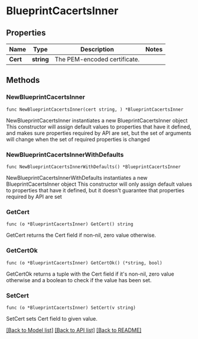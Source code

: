 # BlueprintCacertsInner

## Properties

Name | Type | Description | Notes
------------ | ------------- | ------------- | -------------
**Cert** | **string** | The PEM-encoded certificate. | 

## Methods

### NewBlueprintCacertsInner

`func NewBlueprintCacertsInner(cert string, ) *BlueprintCacertsInner`

NewBlueprintCacertsInner instantiates a new BlueprintCacertsInner object
This constructor will assign default values to properties that have it defined,
and makes sure properties required by API are set, but the set of arguments
will change when the set of required properties is changed

### NewBlueprintCacertsInnerWithDefaults

`func NewBlueprintCacertsInnerWithDefaults() *BlueprintCacertsInner`

NewBlueprintCacertsInnerWithDefaults instantiates a new BlueprintCacertsInner object
This constructor will only assign default values to properties that have it defined,
but it doesn't guarantee that properties required by API are set

### GetCert

`func (o *BlueprintCacertsInner) GetCert() string`

GetCert returns the Cert field if non-nil, zero value otherwise.

### GetCertOk

`func (o *BlueprintCacertsInner) GetCertOk() (*string, bool)`

GetCertOk returns a tuple with the Cert field if it's non-nil, zero value otherwise
and a boolean to check if the value has been set.

### SetCert

`func (o *BlueprintCacertsInner) SetCert(v string)`

SetCert sets Cert field to given value.



[[Back to Model list]](../README.md#documentation-for-models) [[Back to API list]](../README.md#documentation-for-api-endpoints) [[Back to README]](../README.md)


